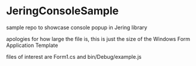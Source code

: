 # JeringConsoleSample
sample repo to showcase console popup in Jering library

apologies for how large the file is, this is just the size of the Windows Form Application Template

files of interest are Form1.cs and bin/Debug/example.js
